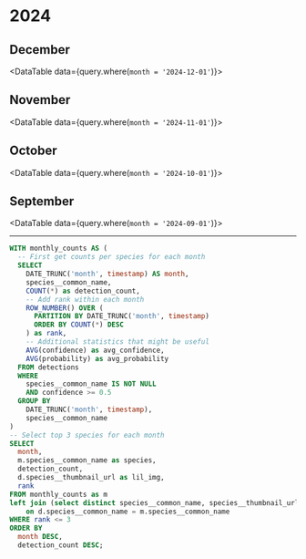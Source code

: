 
# 2024
## December 
<DataTable data={query.where(`month = '2024-12-01'`)}>
    <Column id=rank />
	<Column id=lil_img contentType=image height=100px align=center />
	<Column id=species />
	<Column id=detection_count />
</DataTable>

## November 
<DataTable data={query.where(`month = '2024-11-01'`)}>
    <Column id=rank />
	<Column id=lil_img contentType=image height=100px align=center />
	<Column id=species />
	<Column id=detection_count />
</DataTable>

## October 
<DataTable data={query.where(`month = '2024-10-01'`)}>
    <Column id=rank />
	<Column id=lil_img contentType=image height=100px align=center />
	<Column id=species />
	<Column id=detection_count />
</DataTable>

## September 
<DataTable data={query.where(`month = '2024-09-01'`)}>
    <Column id=rank />
	<Column id=lil_img contentType=image height=100px align=center />
	<Column id=species />
	<Column id=detection_count />
</DataTable>

-----

```sql query
WITH monthly_counts AS (
  -- First get counts per species for each month
  SELECT 
    DATE_TRUNC('month', timestamp) AS month,
    species__common_name,
    COUNT(*) as detection_count,
    -- Add rank within each month
    ROW_NUMBER() OVER (
      PARTITION BY DATE_TRUNC('month', timestamp)
      ORDER BY COUNT(*) DESC
    ) as rank,
    -- Additional statistics that might be useful
    AVG(confidence) as avg_confidence,
    AVG(probability) as avg_probability
  FROM detections
  WHERE 
    species__common_name IS NOT NULL
    AND confidence >= 0.5
  GROUP BY 
    DATE_TRUNC('month', timestamp),
    species__common_name
)
-- Select top 3 species for each month
SELECT 
  month,
  m.species__common_name as species,
  detection_count,
  d.species__thumbnail_url as lil_img,
  rank
FROM monthly_counts as m
left join (select distinct species__common_name, species__thumbnail_url from detections) as d 
    on d.species__common_name = m.species__common_name
WHERE rank <= 3
ORDER BY 
  month DESC,
  detection_count DESC;
```


